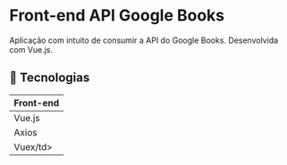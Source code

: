 # Front-end API Google Books
Aplicação com intuito de consumir a API do Google Books. Desenvolvida com Vue.js.

## :rocket: Tecnologias

<table>
  <thead>    
    <th>Front-end</th>   
  </thead>
  <tbody>
    <tr>      
      <td>Vue.js</td>      
    </tr>
    <tr>
      <td>Axios</td>    
    </tr>  
    <tr>
      <td>Vuex/td>     
    </tr>  
  </tbody>
  
</table>

